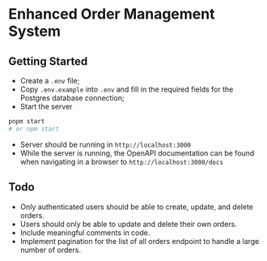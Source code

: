 # Enhanced Order Management System

## Getting Started

- Create a `.env` file;
- Copy `.env.example` into `.env` and fill in the required fields for the Postgres database connection;
- Start the server

```sh
pnpm start
# or npm start
```

- Server should be running in `http://localhost:3000`
- While the server is running, the OpenAPI documentation can be found when navigating in a browser to `http://localhost:3000/docs`

## Todo

- Only authenticated users should be able to create, update, and delete orders.
- Users should only be able to update and delete their own orders.
- Include meaningful comments in code.
- Implement pagination for the list of all orders endpoint to handle a large number of orders.
